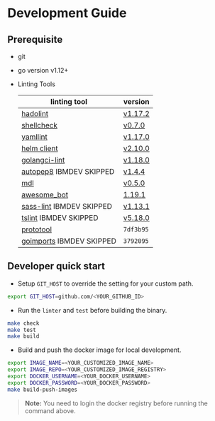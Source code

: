 # Development Guide

## Prerequisite

- git
- go version v1.12+
- Linting Tools

    | linting tool | version |
    | ------------ | ------- |
    | [hadolint](https://github.com/hadolint/hadolint#install) | [v1.17.2](https://github.com/hadolint/hadolint/releases/tag/v1.17.2) |
    | [shellcheck](https://github.com/koalaman/shellcheck#installing) | [v0.7.0](https://github.com/koalaman/shellcheck/releases/tag/v0.7.0) |
    | [yamllint](https://github.com/adrienverge/yamllint#installation) | [v1.17.0](https://github.com/adrienverge/yamllint/releases/tag/v1.17.0)
    | [helm client](https://helm.sh/docs/using_helm/#install-helm) | [v2.10.0](https://github.com/helm/helm/releases/tag/v2.10.0) |
    | [golangci-lint](https://github.com/golangci/golangci-lint#install) | [v1.18.0](https://github.com/golangci/golangci-lint/releases/tag/v1.18.0) |
    | [autopep8](https://github.com/hhatto/autopep8#installation) IBMDEV SKIPPED | [v1.4.4](https://github.com/hhatto/autopep8/releases/tag/v1.4.4) |
    | [mdl](https://github.com/markdownlint/markdownlint#installation) | [v0.5.0](https://github.com/markdownlint/markdownlint/releases/tag/v0.5.0) |
    | [awesome_bot](https://github.com/dkhamsing/awesome_bot#installation) | [1.19.1](https://github.com/dkhamsing/awesome_bot/releases/tag/1.19.1) |
    | [sass-lint](https://github.com/sasstools/sass-lint#install) IBMDEV SKIPPED | [v1.13.1](https://github.com/sasstools/sass-lint/releases/tag/v1.13.1) |
    | [tslint](https://github.com/palantir/tslint#installation--usage) IBMDEV SKIPPED | [v5.18.0](https://github.com/palantir/tslint/releases/tag/5.18.0)
    | [prototool](https://github.com/uber/prototool/blob/dev/docs/install.md) | `7df3b95` |
    | [goimports](https://godoc.org/golang.org/x/tools/cmd/goimports) IBMDEV SKIPPED | `3792095` |

## Developer quick start

- Setup `GIT_HOST` to override the setting for your custom path.

```bash
export GIT_HOST=github.com/<YOUR_GITHUB_ID>
```

- Run the `linter` and `test` before building the binary.

```bash
make check
make test
make build
```

- Build and push the docker image for local development.

<!-- IBMDEV Correct build-push-images to build-push-image (no 's') -->
<!-- IBMDEV Add export of DOCKER_USERNAME and DOCKER_PASSWORD -->
<!-- IBMDEV this section seems completely wrong -- Makefile uses IMAGE_REPO and IMAGE_NAME, not REGISTRY and IMG -->
<!-- IBMDEV replace REGISTRY and IMG with IMAGE_REPO and IMAGE_NAME -->
```bash
export IMAGE_NAME=<YOUR_CUSTOMIZED_IMAGE_NAME>
export IMAGE_REPO=<YOUR_CUSTOMIZED_IMAGE_REGISTRY>
export DOCKER_USERNAME=<YOUR_DOCKER_USERNAME>
export DOCKER_PASSWORD=<YOUR_DOCKER_PASSWORD>
make build-push-images
```

> **Note:** You need to login the docker registry before running the command above.
